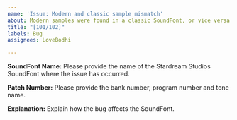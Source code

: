 ```yaml
---
name: 'Issue: Modern and classic sample mismatch'
about: Modern samples were found in a classic SoundFont, or vice versa.
title: "[101/102]"
labels: Bug
assignees: LoveBodhi

---
```


**SoundFont Name:**
Please provide the name of the Stardream Studios SoundFont where the issue has occurred.

**Patch Number:**
Please provide the bank number, program number and tone name.

**Explanation:**
Explain how the bug affects the SoundFont.
